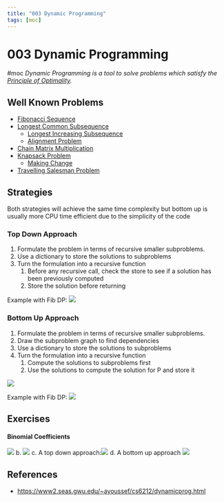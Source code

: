 ```yaml
---
title: "003 Dynamic Programming"
tags: [moc]
---
```

# 003 Dynamic Programming
#moc 
_Dynamic Programming is a tool to solve problems which satisfy the [Principle of Optimality](Notes/Principle%20of%20Optimality.md)._
## Well Known Problems
- [Fibonacci Sequence](Notes/Fibonacci%20Sequence.md)
- [Longest Common Subsequence](Notes/Longest%20Common%20Subsequence.md)
	- [Longest Increasing Subsequence](Notes/Longest%20Increasing%20Subsequence.md)
	- [Alignment Problem](Notes/Alignment%20Problem.md)
- [Chain Matrix Multiplication](Notes/Chain%20Matrix%20Multiplication.md)
- [Knapsack Problem](Notes/Knapsack%20Problem.md)
	- [Making Change](Notes/Making%20Change.md)
- [Travelling Salesman Problem](Notes/Travelling%20Salesman%20Problem.md)
## Strategies
Both strategies will achieve the same time complexity but bottom up is usually more CPU time efficient due to the simplicity of the code
### Top Down Approach
1. Formulate the problem in terms of recursive smaller subproblems.
2. Use a dictionary to store the solutions to subproblems
3. Turn the formulation into a recursive function
	1. Before any recursive call, check the store to see if a solution has been previously computed
	2. Store the solution before returning

Example with Fib DP:
![](https://i.imgur.com/zKdEyaU.png)

### Bottom Up Approach
1. Formulate the problem in terms of recursive smaller subproblems.
2. Draw the subproblem graph to find dependencies
3. Use a dictionary to store the solutions to subproblems
4. Turn the formulation into a recursive function
	1. Compute the solutions to subproblems first
	2. Use the solutions to compute the solution for P and store it

![](https://i.imgur.com/I2520pv.png)

Example with Fib DP:
![](https://i.imgur.com/0OgEhHu.png)

## Exercises
#### Binomial Coefficients 
![](https://i.imgur.com/FiqSnSZ.png)
b. ![](https://i.imgur.com/b6X5HDI.png)
c. A top down approach:![](https://i.imgur.com/J1XxTUV.png)
d. A bottom up approach ![](https://i.imgur.com/4zzRPuZ.png)

## References
- https://www2.seas.gwu.edu/~ayoussef/cs6212/dynamicprog.html
